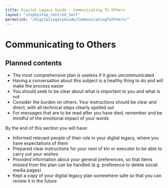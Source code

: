 ```yaml
---
title: Digital Legacy Guide - Communicating To Others
layout: "stepbystep_centred_text"
permalink: "/DigitalLegacyGuide/CommunicatingToOthers/"
---
```


# Communicating to Others

##  Planned contents

- The most comprehensive plan is useless if it goes uncommunicated
- Having a conversation about this subject is a healthy thing to do and will make the process easier
- You should seek to be clear about what is important to you and what is not
- Consider the burden on others. Your instructions should be clear and direct, with all technical steps clearly spelled out
- For messages that are to be read after you have died, remember and be mindful of the emotional impact of your words


By the end of this section you will have:

- Informed relevant people of their role in your digital legacy, where you have expectations of them
- Prepared clear instructions for your next of kin or executor to be able to carry out your wishes
- Provided information about your general preferences, so that items missed from the plan can be handled (e.g. preference to delete social media pages)
- Kept a copy of your digital legacy plan somewhere safe so that you can review it in the future